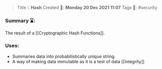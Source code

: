 > Title ❕: **Hash**
> Created 📅: **Monday 20 Dec 2021 11:07**
  Tags 📎: #security 

### Summary ⌛:
The result of a [[Cryptographic Hash Functions]].

### Uses:
- Summaries data into probabilistically unique string. 
- A way of making data immutable as it is a test of data [[Integrity]]